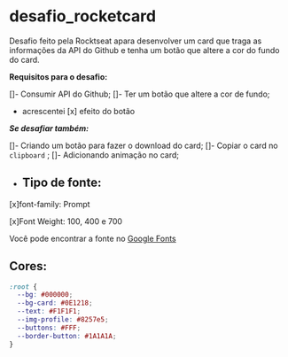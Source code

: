 # desafio_rocketcard
Desafio feito pela Rocktseat apara desenvolver um card que traga as informações da API do Github e tenha um botão que altere a cor do fundo do card.

**Requisitos para o desafio:**

[]- Consumir API do Github; 
[]- Ter um botão que altere a cor de fundo;
- acrescentei
[x] efeito do botão 

***Se desafiar também:***

[]- Criando um botão para fazer o download do card;
[]- Copiar o card no `clipboard` ;
[]- Adicionando animação no card;

- ## **Tipo de fonte:**

[x]font-family: Prompt 

[x]Font Weight: 100, 400 e 700

Você pode encontrar a fonte no [Google Fonts](https://fonts.google.com/)

## **Cores:**

```css
:root {
  --bg: #000000;
  --bg-card: #0E1218;
  --text: #F1F1F1;
  --img-profile: #8257e5;
  --buttons: #FFF;
  --border-button: #1A1A1A;
}
```
